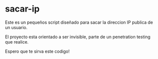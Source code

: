 # sacar-ip

Este es un pequeños script diseñado para sacar la direccion IP publica de un usuario.

El proyecto esta orientado a ser invisible, parte de un penetration testing que realice.

Espero que te sirva este codigo!
